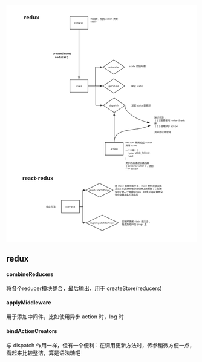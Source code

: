 <img src="https://github.com/HanLess/react-analysis/blob/master/img/redux%26react-redux.png" />

## redux

#### combineReducers

将各个reducer模块整合，最后输出，用于 createStore(reducers)

#### applyMiddleware

用于添加中间件，比如使用异步 action 时，log 时

#### bindActionCreators

与 dispatch 作用一样，但有一个便利：在调用更新方法时，传参稍微方便一点，看起来比较整洁，算是语法糖吧

